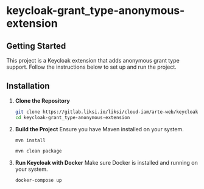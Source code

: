 # keycloak-grant_type-anonymous-extension

## Getting Started

This project is a Keycloak extension that adds anonymous grant type support. Follow the instructions below to set up and run the project.

## Installation

1. **Clone the Repository**
   ```bash
   git clone https://gitlab.liksi.io/liksi/cloud-iam/arte-web/keycloak-grant_type-anonymous-extension.git
   cd keycloak-grant_type-anonymous-extension
   ```

2. **Build the Project**
   Ensure you have Maven installed on your system.
   ```bash
   mvn install
   ```

   ```bash
   mvn clean package
   ```

3. **Run Keycloak with Docker**
   Make sure Docker is installed and running on your system.
   ```bash
   docker-compose up
   ```